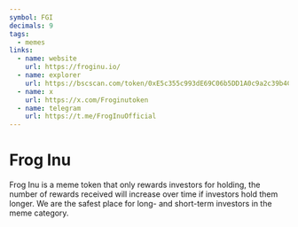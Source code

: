 ```yaml
---
symbol: FGI
decimals: 9
tags:
  - memes
links:
  - name: website
    url: https://froginu.io/
  - name: explorer
    url: https://bscscan.com/token/0xE5c355c993dE69C06b5DD1A0c9a2c39b4Cde5511
  - name: x
    url: https://x.com/Froginutoken
  - name: telegram
    url: https://t.me/FrogInuOfficial
---
```


# Frog Inu

Frog Inu is a meme token that only rewards investors for holding, the number of rewards received will increase over time if investors hold them longer. We are the safest place for long- and short-term investors in the meme category.
